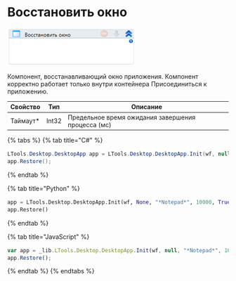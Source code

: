 # Восстановить окно

![](<../../../.gitbook/assets/image (741).png>)

Компонент, восстанавливающий окно приложения. Компонент корректно работает только внутри контейнера Присоединиться к приложению.

| Свойство  | Тип   | Описание                                           |
| --------- | ----- | -------------------------------------------------- |
| Таймаут\* | Int32 | Предельное время ожидания завершения процесса (мс) |

{% tabs %}
{% tab title="C#" %}
```csharp
LTools.Desktop.DesktopApp app = LTools.Desktop.DesktopApp.Init(wf, null, "*Notepad*", 10000, true, LTools.Desktop.Model.DesktopTypes.UIAUTOMATION);
app.Restore();
```
{% endtab %}

{% tab title="Python" %}
```python
app = LTools.Desktop.DesktopApp.Init(wf, None, "*Notepad*", 10000, True, LTools.Desktop.Model.DesktopTypes.UIAUTOMATION)
app.Restore()
```
{% endtab %}

{% tab title="JavaScript" %}
```javascript
var app = _lib.LTools.Desktop.DesktopApp.Init(wf, null, "*Notepad*", 10000, true, _lib.LTools.Desktop.Model.DesktopTypes.UIAUTOMATION);
app.Restore();
```
{% endtab %}
{% endtabs %}
